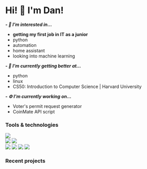 # Hi! 👋 I'm **Dan**!

***- 👀 I’m interested in...***
  - **getting my first job in IT as a junior**
  - python
  - automation
  - home assistant
  - looking into machine learning
  
***- 🌱 I’m currently getting better at...***
  - python
  - linux
  - CS50: Introduction to Computer Science | Harvard University

***- ⚙️ I'm currently working on...***
  - Voter's permit request generator
  - CoinMate API script
 


### Tools & technologies
![](https://img.shields.io/static/v1?label=code&message=python&color=9cf&style=for-the-badge&logo=python)<br/>
![](https://img.shields.io/static/v1?label=OS&message=fedora&color=9cf&style=for-the-badge&logo=fedora)
![](https://img.shields.io/static/v1?label=OS&message=windows&color=9cf&style=for-the-badge&logo=windows)<br/>
![](https://img.shields.io/static/v1?label=tools&message=PyCharm&color=9cf&style=for-the-badge&logo=pycharm)
![](https://img.shields.io/static/v1?label=tools&message=gitlab&color=9cf&style=for-the-badge&logo=gitlab)
![](https://img.shields.io/static/v1?label=tools&message=github&color=9cf&style=for-the-badge&logo=github)
![](https://img.shields.io/static/v1?label=tools&message=gnu_bash&color=9cf&style=for-the-badge&logo=gnu-bash)
### Recent projects
